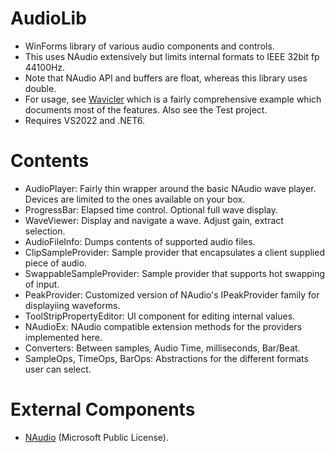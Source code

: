 # AudioLib

- WinForms library of various audio components and controls.
- This uses NAudio extensively but limits internal formats to IEEE 32bit fp 44100Hz.
- Note that NAudio API and buffers are float, whereas this library uses double.
- For usage, see [Wavicler](https://github.com/cepthomas/Wavicler) which is a fairly comprehensive example
  which documents most of the features. Also see the Test project.
- Requires VS2022 and .NET6.

# Contents

- AudioPlayer: Fairly thin wrapper around the basic NAudio wave player. Devices are limited to the ones available on your box.
- ProgressBar: Elapsed time control. Optional full wave display.
- WaveViewer: Display and navigate a wave. Adjust gain, extract selection.
- AudioFileInfo: Dumps contents of supported audio files.
- ClipSampleProvider: Sample provider that encapsulates a client supplied piece of audio.
- SwappableSampleProvider: Sample provider that supports hot swapping of input.
- PeakProvider: Customized version of NAudio's IPeakProvider family for displayiing waveforms.
- ToolStripPropertyEditor: UI component for editing internal values.
- NAudioEx: NAudio compatible extension methods for the providers implemented here.
- Converters: Between samples, Audio Time, milliseconds, Bar/Beat.
- SampleOps, TimeOps, BarOps: Abstractions for the different formats user can select.

# External Components

- [NAudio](https://github.com/naudio/NAudio) (Microsoft Public License).
